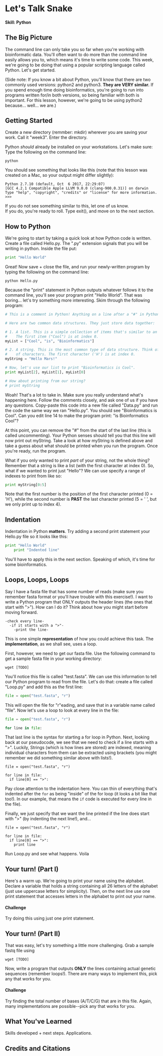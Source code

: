 # Let's Talk Snake
#### Skill: Python

## The Big Picture

The command line can only take you so far when you're working with bioinformatic data. You'll often want to do more than the command line easily allows you to, which means it's time to write some code. This week, we're going to be doing that using a popular scripting language called Python. Let's get started.

(Side note: If you know a bit about Python, you'll know that there are two commonly used versions: python2 and python3. **They are VERY similar.** If you spend enough time doing bioinformatics, you're going to run into programs written for/in both versions, so being familiar with both is important. For this lesson, however, we're going to be using python2 because... well... we are.)

## Getting Started

Create a new directory (remmber: mkdir) wherever you are saving your work. Call it "week3". Enter the directory.

Python *should* already be installed on your workstations. Let's make sure: Type the following on the command line:
```shell
python
```
You should see something that looks like this (note that this lesson was created on a Mac, so your output might differ slightly):
```shell
Python 2.7.10 (default, Oct  6 2017, 22:29:07) 
[GCC 4.2.1 Compatible Apple LLVM 9.0.0 (clang-900.0.31)] on darwin
Type "help", "copyright", "credits" or "license" for more information.
>>> 
```

If you do not see something similar to this, let one of us know.   
If you do, you're ready to roll. Type exit(), and move on to the next section.

## How to Python

We're going to start by taking a quick look at how Python code is written. Create a file called Hello.py. The ".py" extension signals that you will be writing in python. Inside the file put:
```python
print "Hello World"
```

Great! Now save + close the file, and run your newly-written program by typing the following on the command line:
```shell
python Hello.py
```

Because the "print" statement in Python outputs whatever follows it to the command line, you'll see your program print "Hello World". That was boring... let's try something more interesting. Skim through the following program:
```python
# This is a comment in Python! Anything on a line after a "#" in Python is ignored when executing.

# Here are two common data structures. They just store data together:

# 1. A list. This is a simple collection of items that's similar to an array in other languages.
#    The first item ("Cool") is at index 0.
myList = ["Cool", "is", "Bioinformatics"]

# 2. A string. This is the most common type of data structure. Think of it as a list
#    of characters. The first character ('H') is at index 0.
myString = "Hello Mars!"

# Now, let's use our list to print "Bioinformatics is Cool".
print myList[2], myList[1], myList[0]

# How about printing from our string?
# print myString
```

Woah! That's a lot to take in. Make sure you really understand what's happening here. Follow the comments closely, and ask one of us if you have any questions. Copy-paste this code into a new file called "Data.py" and run the code the same way we ran "Hello.py". You should see "Bioinformatics is Cool". Can you edit line 14 to make the program print: "is Bioinformatics Cool"?

At this point, you can remove the "#" from the start of the last line (this is called uncommenting). Your Python senses should tell you that this line will now print out myString. Take a look at how myString is defined above and take a guess about what should be printed when you run the program. Once you're ready, run the program.

What if you only wanted to print *part* of your string, not the whole thing? Remember that a string is like a list (with the first character at index 0). So, what if we wanted to print just "Hello"? We can use specify a range of indexes to print from like so:

``` python
print myString[0:5]
```

Note that the first number is the position of the first character printed (0 = 'H'), while the second number is **PAST** the last character printed (5 = ' ', but we only print up to index 4).

## Indentation 

Indentation in Python **matters**. Try adding a second print statement your Hello.py file so it looks like this:
``` python
print "Hello World"
    print "Indented line"
```

You'll have to apply this in the next section. Speaking of which, it's time for some bioinformatics.

## Loops, Loops, Loops

Say I have a fasta file that has some number of reads (make sure you remember fasta format or you'll have trouble with this exercise!). I want to write a Python program that ONLY outputs the header lines (the ones that start with ">"). How can I do it? Think about how you might start before moving forward.

```
-check every line-
  -if it starts with a ">"-
    -print the line-
```
This is one simple **representation** of how you could achieve this task. The **implementation**, as we shall see, uses a loop.

First, however, we need to get our fasta file. Use the following command to get a sample fasta file in your working directory:

```shell
wget [TODO]
```

You'll notice this file is called "test.fasta". We can use this information to tell our Python program to read from the file. Let's do that: create a file called "Loop.py" and add this as the first line:
```python
file = open("test.fasta", "r")
```

This will open the file for "r"eading, and save that in a variable name called "file". Now let's use a loop to look at every line in the file:
```python
file = open("test.fasta", "r")

for line in file:
```

That last line is the syntax for starting a for loop in Python. Next, looking back at our pseudocode, we see that we need to check if a line starts with a ">". Luckily, Strings (which is how lines are stored) are indexed, meaning individual characters from them can be extracted using brackets (you might remember we did something similar above with lists!). 
```
file = open("test.fasta", "r")

for line in file:
  if line[0] == ">":
```

Pay close attention to the indentation here. You can thin of everything that's indented after the `for` as being "inside" of the for loop (it looks a bit like that too!). In our example, that means the `if` code is executed for every line in the file).

Finally, we just specify that we want the line printed if the line does start with ">" (by indenting the next line!), and...

```
file = open("test.fasta", "r")

for line in file:
  if line[0] == ">":
    print line
```

Run Loop.py and see what happens. Voila

## Your turn! (Part I)

Here's a warm up. We're going to print your name using the alphabet. Declare a variable that holds a string containing
all 26 letters of the alphabet (just use uppercase letters for simplicity). Then, on the next line use one print statement
that accesses letters in the alphabet to print out your name.

#### Challenge

Try doing this using just one print statement.

## Your turn! (Part II)

That was easy, let's try something a little more challenging. Grab a sample fastq file using

```shell
wget [TODO]
```

Now, write a program that outputs **ONLY** the lines containing actual genetic sequences (remember loops!). There are many ways to implement this, pick any that works for you.

#### Challenge

Try finding the total number of bases (A/T/C/G) that are in this file. Again, many implementations are possible--pick any that works for you.

## What You've Learned

Skills developed + next steps. Applications.

## Credits and Citations
